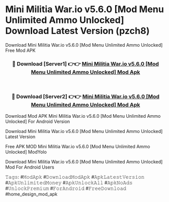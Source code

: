 # Mini Militia War.io v5.6.0 [Mod Menu Unlimited Ammo Unlocked] Download Latest Version (pzch8)
Download Mini Militia War.io v5.6.0 [Mod Menu Unlimited Ammo Unlocked] Free Mod APK

<div align="center">
<h3>🔴 Download [Server1] 👉👉 <a href="https://apkcomod.com?title=Mini_Militia_War.io_v5.6.0_[Mod_Menu_Unlimited_Ammo_Unlocked]">Mini Militia War.io v5.6.0 [Mod Menu Unlimited Ammo Unlocked] Mod Apk</a></h3><br>

<h3>🔴 Download [Server2] 👉👉 <a href="https://apkcomod.com?title=Mini_Militia_War.io_v5.6.0_[Mod_Menu_Unlimited_Ammo_Unlocked]">Mini Militia War.io v5.6.0 [Mod Menu Unlimited Ammo Unlocked] Mod Apk</a></h3>
</div>


Download Mod APK Mini Militia War.io v5.6.0 [Mod Menu Unlimited Ammo Unlocked] For Android Version

Download Mini Militia War.io v5.6.0 [Mod Menu Unlimited Ammo Unlocked] Latest Version

Free APK MOD Mini Militia War.io v5.6.0 [Mod Menu Unlimited Ammo Unlocked] ModYolo

Download Mini Militia War.io v5.6.0 [Mod Menu Unlimited Ammo Unlocked] Mod For Android Users

𝚃𝚊𝚐𝚜: #𝙼𝚘𝚍𝙰𝚙𝚔 #𝙳𝚘𝚠𝚗𝚕𝚘𝚊𝚍𝙼𝚘𝚍𝙰𝚙𝚔 #𝙰𝚙𝚔𝙻𝚊𝚝𝚎𝚜𝚝𝚅𝚎𝚛𝚜𝚒𝚘𝚗 #𝙰𝚙𝚔𝚄𝚗𝚕𝚒𝚖𝚒𝚝𝚎𝚍𝙼𝚘𝚗𝚎𝚢 #𝙰𝚙𝚔𝚄𝚗𝚕𝚘𝚌𝚔𝙰𝚕𝚕 #𝙰𝚙𝚔𝙽𝚘𝙰𝚍𝚜 #𝚄𝚗𝚕𝚘𝚌𝚔𝙿𝚛𝚎𝚖𝚒𝚞𝚖 #𝙵𝚘𝚛𝙰𝚗𝚍𝚛𝚘𝚒𝚍 #𝙵𝚛𝚎𝚎𝙳𝚘𝚠𝚗𝚕𝚘𝚊𝚍 #home_design_mod_apk